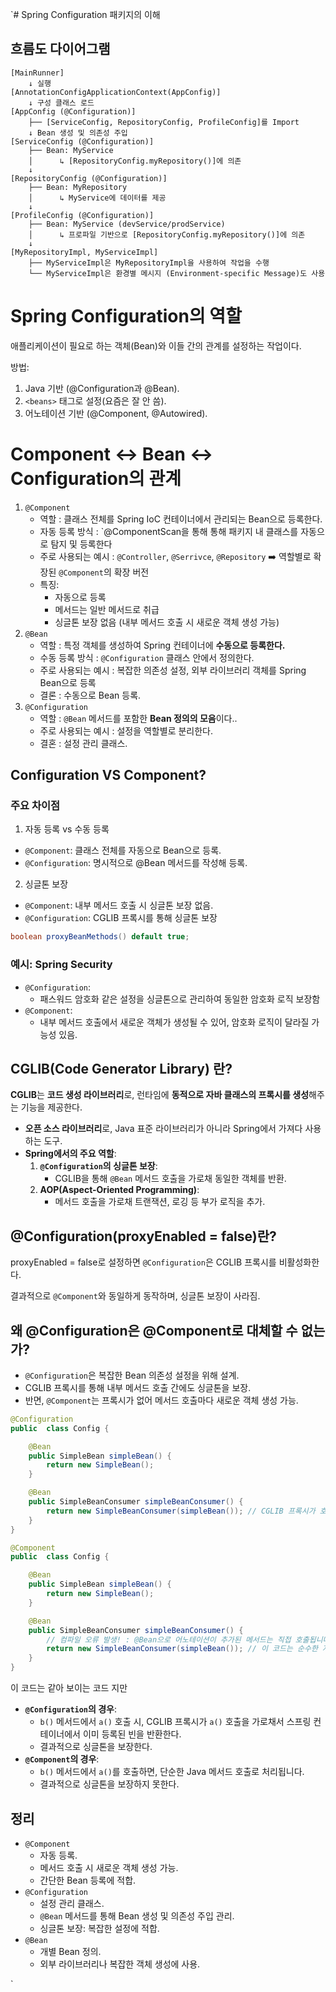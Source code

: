 `# Spring Configuration 패키지의 이해

## 흐름도 다이어그램
```text
[MainRunner]
    ↓ 실행 
[AnnotationConfigApplicationContext(AppConfig)]
    ↓ 구성 클래스 로드 
[AppConfig (@Configuration)]
    ├── [ServiceConfig, RepositoryConfig, ProfileConfig]를 Import
    ↓ Bean 생성 및 의존성 주입
[ServiceConfig (@Configuration)]
    ├── Bean: MyService
    │      ↳ [RepositoryConfig.myRepository()]에 의존
    ↓
[RepositoryConfig (@Configuration)]
    ├── Bean: MyRepository
    │      ↳ MyService에 데이터를 제공
    ↓
[ProfileConfig (@Configuration)]
    ├── Bean: MyService (devService/prodService)
    │      ↳ 프로파일 기반으로 [RepositoryConfig.myRepository()]에 의존
    ↓
[MyRepositoryImpl, MyServiceImpl]
    ├── MyServiceImpl은 MyRepositoryImpl을 사용하여 작업을 수행
    └── MyServiceImpl은 환경별 메시지 (Environment-specific Message)도 사용
```


# Spring Configuration의 역할

애플리케이션이 필요로 하는 객체(Bean)와 이들 간의 관계를 설정하는 작업이다.

방법:
  1. Java 기반 (@Configuration과 @Bean).
  2. `<beans>` 태그로 설정(요즘은 잘 안 씀).
  3. 어노테이션 기반 (@Component, @Autowired).

# Component ↔ Bean ↔ Configuration의 관계

1. `@Component`
   - 역할 : 클래스 전체를 Spring IoC 컨테이너에서 관리되는 Bean으로 등록한다.
   - 자동 등록 방식 : `@ComponentScan을 통해 통해 패키지 내 클래스를 자동으로 탐지 및 등록한다
   - 주로 사용되는 예시 : `@Controller`, `@Serrivce`, `@Repository` ➡️ 역할별로 확장된 `@Component`의 확장 버전
   - 특징: 
     - 자동으로 등록
     - 메서드는 일반 메서드로 취급
     - 싱글톤 보장 없음 (내부 메서드 호출 시 새로운 객체 생성 가능)
2. `@Bean`  
   - 역할 : 특정 객체를 생성하여 Spring 컨테이너에 **수동으로 등록한다.**
   - 수동 등록 방식 : `@Configuration` 클래스 안에서 정의한다.
   - 주로 사용되는 예시 : 복잡한 의존성 설정, 외부 라이브러리 객체를 Spring Bean으로 등록
   - 결론 : 수동으로 Bean 등록.
3. `@Configuration`
   - 역할 : `@Bean` 메서드를 포함한 **Bean 정의의 모음**이다.. 
   - 주로 사용되는 예시 : 설정을 역할별로 분리한다.
   - 결혼 : 설정 관리 클래스.

## Configuration VS Component?

### 주요 차이점

1. 자동 등록 vs 수동 등록
- `@Component`: 클래스 전체를 자동으로 Bean으로 등록.
- `@Configuration`: 명시적으로 @Bean 메서드를 작성해 등록.
2. 싱글톤 보장
- `@Component`: 내부 메서드 호출 시 싱글톤 보장 없음.
- `@Configuration`: CGLIB 프록시를 통해 싱글톤 보장
```java
boolean proxyBeanMethods() default true;
```

### 예시: Spring Security 

- `@Configuration`:
  - 패스워드 암호화 같은 설정을 싱글톤으로 관리하여 동일한 암호화 로직 보장함
- `@Component`:
  - 내부 메서드 호출에서 새로운 객체가 생성될 수 있어, 암호화 로직이 달라질 가능성 있음.

## CGLIB(Code Generator Library) 란?

**CGLIB**는 **코드 생성 라이브러리**로, 런타임에 **동적으로 자바 클래스의 프록시를 생성**해주는 기능을 제공한다.

- **오픈 소스 라이브러리**로, Java 표준 라이브러리가 아니라 Spring에서 가져다 사용하는 도구.
- **Spring에서의 주요 역할**:
   1. **`@Configuration`의 싱글톤 보장**:
      - CGLIB을 통해 `@Bean` 메서드 호출을 가로채 동일한 객체를 반환.
   2. **AOP(Aspect-Oriented Programming)**:
      - 메서드 호출을 가로채 트랜잭션, 로깅 등 부가 로직을 추가.

## @Configuration(proxyEnabled = false)란?
proxyEnabled = false로 설정하면 `@Configuration`은 CGLIB 프록시를 비활성화한다.


결과적으로 `@Component`와 동일하게 동작하며, 싱글톤 보장이 사라짐.
   
## 왜 @Configuration은 @Component로 대체할 수 없는가?

- `@Configuration`은 복잡한 Bean 의존성 설정을 위해 설계.
- CGLIB 프록시를 통해 내부 메서드 호출 간에도 싱글톤을 보장.
- 반면, `@Component`는 프록시가 없어 메서드 호출마다 새로운 객체 생성 가능.
```java
@Configuration
public  class Config {

    @Bean
    public SimpleBean simpleBean() {
        return new SimpleBean();
    }

    @Bean
    public SimpleBeanConsumer simpleBeanConsumer() {
        return new SimpleBeanConsumer(simpleBean()); // CGLIB 프록시가 호출을 가로채어 이미 등록된 빈을 반환한다. ➡️ 싱글톤 보장
    }
}
```

```java
@Component
public  class Config {

    @Bean
    public SimpleBean simpleBean() {
        return new SimpleBean();
    }

    @Bean
    public SimpleBeanConsumer simpleBeanConsumer() {
        // 컴파일 오류 발생! : @Bean으로 어노테이션이 추가된 메서드는 직접 호출됩니다.
        return new SimpleBeanConsumer(simpleBean()); // 이 코드는 순수한 자바 메서드를 호출하는 것으로 작동하여 새 인스턴스를 반환한다. ➡️ 싱글톤 보장 실패
    }
}
```

이 코드는 같아 보이는 코드 지만

- **`@Configuration`의 경우**:
   - `b()` 메서드에서 `a()` 호출 시, CGLIB 프록시가 `a()` 호출을 가로채서 스프링 컨테이너에서 이미 등록된 빈을 반환한다.
   - 결과적으로 싱글톤을 보장한다.
- **`@Component`의 경우**:
   - `b()` 메서드에서 `a()`를 호출하면, 단순한 Java 메서드 호출로 처리됩니다.
   - 결과적으로 싱글톤을 보장하지 못한다.

## 정리 
- `@Component`
  - 자동 등록.
  - 메서드 호출 시 새로운 객체 생성 가능.
  - 간단한 Bean 등록에 적합.
- `@Configuration`
  - 설정 관리 클래스.
  - `@Bean` 메서드를 통해 Bean 생성 및 의존성 주입 관리.
  - 싱글톤 보장: 복잡한 설정에 적합.
- `@Bean`
  - 개별 Bean 정의.
  - 외부 라이브러리나 복잡한 객체 생성에 사용.


`